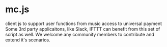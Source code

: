 # mc.js
client js to support user functions from music access to universal payment
Some 3rd party applicaitons, like Slack, IFTTT can benefit from this set of script as well. We welcome any community members to contribute and extend it's scenarios. 
